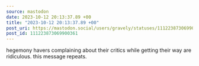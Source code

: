 ```yaml
---
source: mastodon
date: 2023-10-12 20:13:37.89 +00
title: "2023-10-12 20:13:37.89 +00"
post_uri: https://mastodon.social/users/gravely/statuses/111223873069900361
post_id: 111223873069900361
---
```

hegemony havers complaining about their critics while getting their way are ridiculous. this message repeats.


